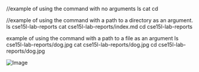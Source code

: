 

//example of using the command with no arguments
ls
cat
cd

//example of using the command with a path to a directory as an argument.
ls cse15l-lab-reports
cat cse15l-lab-reports/index.md
cd cse15l-lab-reports


example of using the command with a path to a file as an argument
ls cse15l-lab-reports/dog.jpg
cat cse15l-lab-reports/dog.jpg
cd cse15l-lab-reports/dog.jpg 

![Image](cse15l-lab-reports/dog.jpg)
